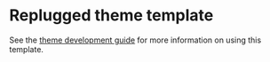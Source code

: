 # Replugged theme template

See the [theme development guide](https://guide.replugged.dev/docs/themes/getting-started) for more information on using this template.
